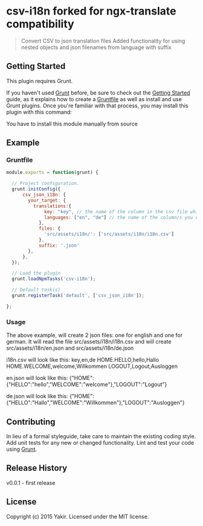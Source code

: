 # csv-i18n forked for ngx-translate compatibility

> Convert CSV to json translation files
> Added functionality for using nested objects and json filenames from language with suffix

## Getting Started
This plugin requires Grunt.

If you haven't used [Grunt](http://gruntjs.com/) before, be sure to check out the [Getting Started](http://gruntjs.com/getting-started) guide, as it explains how to create a [Gruntfile](http://gruntjs.com/sample-gruntfile) as well as install and use Grunt plugins. Once you're familiar with that process, you may install this plugin with this command:

You have to install this module manually from source

## Example

### Gruntfile

```js
module.exports = function(grunt) {

  // Project configuration.
  grunt.initConfig({
	  csv_json_i18n: {
		your_target: {
		  translations:{
			  key: "key", // the name of the column in the csv file which is the key of the translation
			  languages: ["en", "de"] // the name of the column/s you wish to translate
			},
			files: {
			  'src/assets/i18n/': ['src/assets/i18n/i18n.csv']
			},
			suffix: '.json'
		},
	  },
  });

  // Load the plugin
  grunt.loadNpmTasks('csv-i18n');

  // Default task(s)
  grunt.registerTask('default', ['csv_json_i18n']);

};
```

### Usage

The above example, will create 2 json files: one for english and one for german.
It will read the file src/assets/i18n/i18n.csv and will create src/assets/i18n/en.json and src/assets/i18n/de.json

i18n.csv will look like this:
key,en,de
HOME.HELLO,hello,Hallo
HOME.WELCOME,welcome,Willkommen
LOGOUT,Logout,Ausloggen

en.json will look like this:
{"HOME":{"HELLO":"hello","WELCOME":"welcome"},"LOGOUT":"Logout"}

de.json will look like this:
{"HOME":{"HELLO":"Hallo","WELCOME":"Willkommen"},"LOGOUT":"Ausloggen"}

## Contributing
In lieu of a formal styleguide, take care to maintain the existing coding style. Add unit tests for any new or changed functionality. Lint and test your code using [Grunt](http://gruntjs.com/).

## Release History
v0.0.1 - first release

## License
Copyright (c) 2015 Yakir. Licensed under the MIT license.
